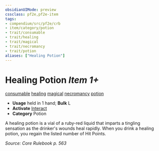 ```yaml
---
obsidianUIMode: preview
cssclass: pf2e,pf2e-item
tags:
- compendium/src/pf2e/crb
- item/category/potion
- trait/consumable
- trait/healing
- trait/magical
- trait/necromancy
- trait/potion
aliases: ["Healing Potion"]
---
```

# Healing Potion *Item 1+*  
[consumable](../../../Rules/traits/consumable.md)  [healing](../../../Rules/traits/healing.md)  [magical](../../../Rules/traits/magical.md)  [necromancy](../../../Rules/traits/necromancy.md)  [potion](../../../Rules/traits/potion.md)  

- **Usage** held in 1 hand; **Bulk** L
- **Activate** [Interact](../../../Rules/actions/interact.md)
- **Category** Potion

A healing potion is a vial of a ruby-red liquid that imparts a tingling sensation as the drinker's wounds heal rapidly. When you drink a healing potion, you regain the listed number of Hit Points.

*Source: Core Rulebook p. 563*